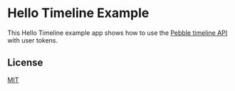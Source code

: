 # Hello Timeline Example

This Hello Timeline example app shows how to use the [Pebble timeline API](https://developer.getpebble.com/guides/timeline/) with user tokens.

## License

[MIT](./LICENSE)
